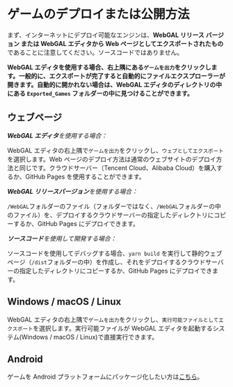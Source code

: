 # ゲームのデプロイまたは公開方法

まず、インターネットにデプロイ可能なエンジンは、**WebGAL リリース バージョン または WebGAL エディタから Web ページとしてエクスポートされたもの**であることに注意してください。ソースコードではありません。

**WebGAL エディタを使用する場合、右上隅にある`ゲームを出力`をクリックします。一般的に、エクスポートが完了すると自動的にファイルエクスプローラーが開きます。自動的に開かれない場合は、WebGAL エディタのディレクトリの中にある `Exported_Games` フォルダーの中に見つけることができます。**

## ウェブページ

***WebGAL エディタ**を使用する場合：*

WebGAL エディタの右上隅で`ゲームを出力`をクリックし、`ウェブとしてエクスポート`を選択します。Web ページのデプロイ方法は通常のウェブサイトのデプロイ方法と同じです。クラウドサーバー（Tencent Cloud、Alibaba Cloud）を購入するか、GitHub Pages を使用することができます。

***WebGAL リリースバージョン**を使用する場合：*

`/WebGAL`フォルダーのファイル（フォルダーではなく、`/WebGAL`フォルダーの中のファイル）を、デプロイするクラウドサーバーの指定したディレクトリにコピーするか、GitHub Pages にデプロイできます。

***ソースコード**を使用して開発する場合：*

ソースコードを使用してデバッグする場合、`yarn build` を実行して静的ウェブページ（`/dist`フォルダーの中）を作成し、それをデプロイするクラウドサーバーの指定したディレクトリにコピーするか、GitHub Pages にデプロイできます。

## Windows / macOS / Linux

WebGAL エディタの右上隅で`ゲームを出力`をクリックし、`実行可能ファイルとしてエクスポート`を選択します。実行可能ファイルが WebGAL エディタを起動するシステム(Windows / macOS / Linux)で直接実行できます。

## Android

ゲームを Android プラットフォームにパッケージ化したい方は[こちら](android.md)。
